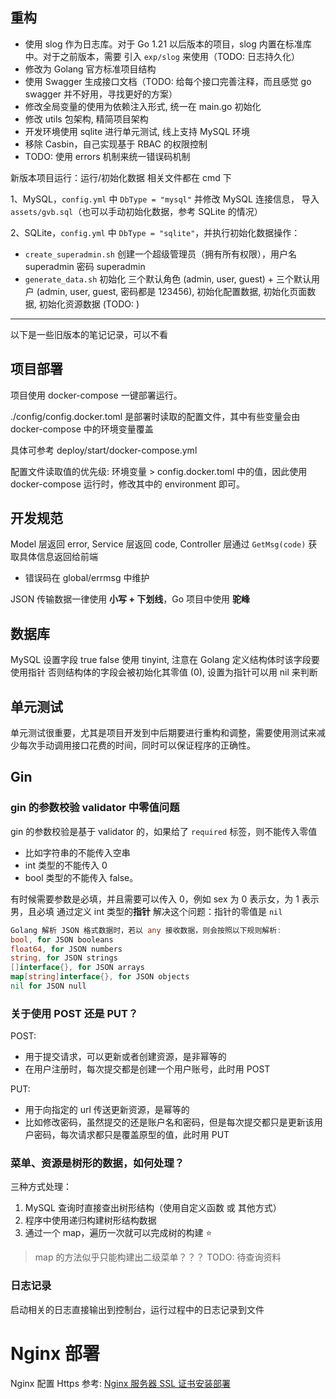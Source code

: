 ## 重构

- 使用 slog 作为日志库。对于 Go 1.21 以后版本的项目，slog 内置在标准库中。对于之前版本，需要 引入 `exp/slog` 来使用（TODO: 日志持久化）
- 修改为 Golang 官方标准项目结构 
- 使用 Swagger 生成接口文档（TODO: 给每个接口完善注释，而且感觉 go swagger 并不好用，寻找更好的方案）
- 修改全局变量的使用为依赖注入形式, 统一在 main.go 初始化
- 修改 utils 包架构, 精简项目架构
- 开发环境使用 sqlite 进行单元测试, 线上支持 MySQL 环境
- 移除 Casbin，自己实现基于 RBAC 的权限控制
- TODO: 使用 errors 机制来统一错误码机制

新版本项目运行：运行/初始化数据 相关文件都在 cmd 下

1、MySQL，`config.yml` 中 `DbType = "mysql"` 并修改 MySQL 连接信息， 导入 `assets/gvb.sql`（也可以手动初始化数据，参考 SQLite 的情况）

2、SQLite，`config.yml` 中 `DbType = "sqlite"`，并执行初始化数据操作：
- `create_superadmin.sh` 创建一个超级管理员（拥有所有权限），用户名 superadmin 密码 superadmin
- `generate_data.sh` 初始化 三个默认角色 (admin, user, guest) + 三个默认用户 (admin, user, guest, 密码都是 123456),  初始化配置数据, 初始化页面数据, 初始化资源数据 (TODO: )

---

以下是一些旧版本的笔记记录，可以不看

## 项目部署

项目使用 docker-compose 一键部署运行。

./config/config.docker.toml 是部署时读取的配置文件，其中有些变量会由 docker-compose 中的环境变量覆盖

具体可参考 deploy/start/docker-compose.yml

配置文件读取值的优先级: 环境变量 > config.docker.toml 中的值，因此使用 docker-compose 运行时，修改其中的 environment 即可。

## 开发规范

Model 层返回 error, Service 层返回 code, Controller 层通过 `GetMsg(code)` 获取具体信息返回给前端

- 错误码在 global/errmsg 中维护

JSON 传输数据一律使用 **小写 + 下划线**，Go 项目中使用 **驼峰**

## 数据库

MySQL 设置字段 true false 使用 tinyint, 注意在 Golang 定义结构体时该字段要使用指针
否则结构体的字段会被初始化其零值 (0), 设置为指针可以用 nil 来判断

## 单元测试

单元测试很重要，尤其是项目开发到中后期要进行重构和调整，需要使用测试来减少每次手动调用接口花费的时间，同时可以保证程序的正确性。

## Gin

### gin 的参数校验 validator 中零值问题

gin 的参数校验是基于 validator 的，如果给了 `required` 标签，则不能传入零值
- 比如字符串的不能传入空串
- int 类型的不能传入 0
- bool 类型的不能传入 false。

有时候需要参数是必填，并且需要可以传入 0，例如 sex 为 0 表示女，为 1 表示男，且必填
通过定义 int 类型的**指针** 解决这个问题：指针的零值是 `nil`

```go
Golang 解析 JSON 格式数据时，若以 any 接收数据，则会按照以下规则解析:
bool, for JSON booleans
float64, for JSON numbers
string, for JSON strings
[]interface{}, for JSON arrays
map[string]interface{}, for JSON objects
nil for JSON null
```

### 关于使用 POST 还是 PUT？

POST:
- 用于提交请求，可以更新或者创建资源，是非幂等的
- 在用户注册时，每次提交都是创建一个用户账号，此时用 POST

PUT:
- 用于向指定的 url 传送更新资源，是幂等的
- 比如修改密码，虽然提交的还是账户名和密码，但是每次提交都只是更新该用户密码，每次请求都只是覆盖原型的值，此时用 PUT

### 菜单、资源是树形的数据，如何处理？

三种方式处理：
1. MySQL 查询时直接查出树形结构（使用自定义函数 或 其他方式）
2. 程序中使用递归构建树形结构数据
3. 通过一个 map，遍历一次就可以完成树的构建 :star:
> map 的方法似乎只能构建出二级菜单？？？ TODO: 待查询资料

### 日志记录

启动相关的日志直接输出到控制台，运行过程中的日志记录到文件


# Nginx 部署

Nginx 配置 Https 参考: [Nginx 服务器 SSL 证书安装部署](https://cloud.tencent.com/document/product/400/35244)
